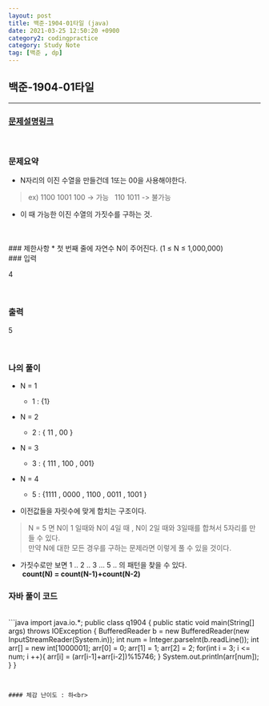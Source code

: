 ```yaml
---
layout: post
title: 백준-1904-01타일 (java)
date: 2021-03-25 12:50:20 +0900
category2: codingpractice
category: Study Note
tag: [백준 , dp]
---
```


## 백준-1904-01타일

---
### [문제설명링크   ](https://www.acmicpc.net/problem/1904)
<br>  

### 문제요약 

* N자리의 이진 수열을 만들건데 1또는 00을 사용해야한다.  <br>  

> ex) 1100 1001 100  -> 가능 &nbsp; 110 1011 -> 불가능<br>  


* 이 때 가능한 이진 수열의 가짓수를 구하는 것.  

<br>  

 


<br>
### 제한사항
* 첫 번째 줄에 자연수 N이 주어진다. (1 ≤ N ≤ 1,000,000)

<br>
### 입력

4


<br>
  

### 출력  

5


<br>

### 나의 풀이<br>  
  
* N = 1
	* 1 : {1}
* N = 2
	* 2 : { 11 , 00 }
* N = 3
	* 3 : { 111 , 100 , 001}
* N = 4
	* 5 : {1111 , 0000 , 1100 , 0011 , 1001 }

* 이전값들을 자릿수에 맞게 합치는 구조이다.
> N = 5 면 N이 1 일때와 N이 4일 때 , N이 2일 때와 3일때를 합쳐서 5자리를 만들 수 있다.  
 만약 N에 대한 모든 경우를 구하는 문제라면 이렇게 풀 수 있을 것이다.

* 가짓수로만 보면 1 .. 2 .. 3 ... 5 .. 의 패턴을 찾을 수 있다.<br>
 &nbsp;**count(N) = count(N-1)+count(N-2)**


### 자바 풀이 코드  

<br>
```java
import java.io.*;
public class q1904 {
    public static void main(String[] args) throws IOException {
        BufferedReader b = new BufferedReader(new InputStreamReader(System.in));
        int num = Integer.parseInt(b.readLine());
        int arr[] = new int[1000001];
        arr[0] = 0;
        arr[1] = 1;
        arr[2] = 2;
        for(int i = 3; i <= num; i ++){
            arr[i] = (arr[i-1]+arr[i-2])%15746;
        }
        System.out.println(arr[num]);
    }
}


```


#### 체감 난이도 : 하<br> 
 